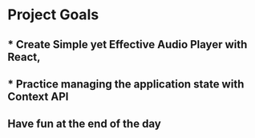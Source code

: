 # Project Goals

## \* Create Simple yet Effective Audio Player with React,

## \* Practice managing the application state with Context API

## Have fun at the end of the day
